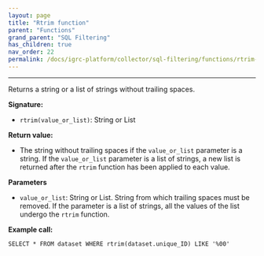 ```yaml
---
layout: page
title: "Rtrim function"
parent: "Functions"
grand_parent: "SQL Filtering"
has_children: true
nav_order: 22
permalink: /docs/igrc-platform/collector/sql-filtering/functions/rtrim-function/
---
```

---

Returns a string or a list of strings without trailing spaces.  

**Signature:**  

- `rtrim(value_or_list)`: String or List

**Return value:**  

- The string without trailing spaces if the `value_or_list` parameter is a string. If the `value_or_list` parameter is a list of strings, a new list is returned after the `rtrim` function has been applied to each value.

**Parameters**  

- `value_or_list`: String or List. String from which trailing spaces must be removed. If the parameter is a list of strings, all the values of the list undergo the `rtrim` function.

**Example call:**

`SELECT * FROM dataset WHERE rtrim(dataset.unique_ID) LIKE '%00'`
